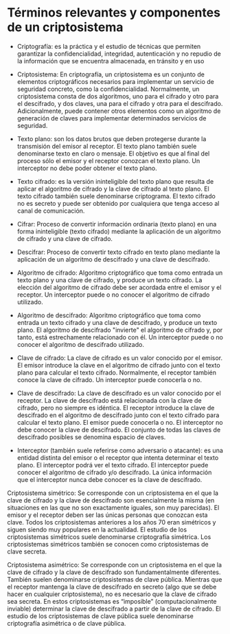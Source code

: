 # Términos relevantes y componentes de un criptosistema

- Criptografía: es la práctica y el estudio de técnicas que permiten garantizar la confidencialidad, integridad, autenticación y no repudio de la información que se encuentra almacenada, en tránsito y en uso

- Criptosistema: En criptografía, un criptosistema es un conjunto de elementos criptográficos necesarios para implementar un servicio de seguridad concreto, como la confidencialidad. Normalmente, un criptosistema consta de dos algoritmos, uno para el cifrado y otro para el descifrado, y dos claves, una para el cifrado y otra para el descifrado. Adicionalmente, puede contener otros elementos como un algoritmo de generación de claves para implementar determinados servicios de seguridad.

- Texto plano: son los datos brutos que deben protegerse durante la transmisión del emisor al receptor. El texto plano también suele denominarse texto en claro o mensaje. El objetivo es que al final del proceso sólo el emisor y el receptor conozcan el texto plano. Un interceptor no debe poder obtener el texto plano.

- Texto cifrado: es la versión ininteligible del texto plano que resulta de aplicar el algoritmo de cifrado y la clave de cifrado al texto plano. El texto cifrado también suele denominarse criptograma. El texto cifrado no es secreto y puede ser obtenido por cualquiera que tenga acceso al canal de comunicación.

- Cifrar: Proceso de convertir información ordinaria (texto plano) en una forma ininteligible (texto cifrado) mediante la aplicación de un algoritmo de cifrado y una clave de cifrado.

- Descifrar: Proceso de convertir texto cifrado en texto plano mediante la aplicación de un algoritmo de descifrado y una clave de descifrado.

- Algoritmo de cifrado: Algoritmo criptográfico que toma como entrada un texto plano y una clave de cifrado, y produce un texto cifrado. La elección del algoritmo de cifrado debe ser acordada entre el emisor y el receptor. Un interceptor puede o no conocer el algoritmo de cifrado utilizado.

- Algoritmo de descifrado: Algoritmo criptográfico que toma como entrada un texto cifrado y una clave de descifrado, y produce un texto plano. El algoritmo de descifrado "invierte" el algoritmo de cifrado y, por tanto, está estrechamente relacionado con él. Un interceptor puede o no conocer el algoritmo de descifrado utilizado.

- Clave de cifrado: La clave de cifrado es un valor conocido por el emisor. El emisor introduce la clave en el algoritmo de cifrado junto con el texto plano para calcular el texto cifrado. Normalmente, el receptor también conoce la clave de cifrado. Un interceptor puede conocerla o no.

- Clave de descifrado: La clave de descifrado es un valor conocido por el receptor. La clave de descifrado está relacionada con la clave de cifrado, pero no siempre es idéntica. El receptor introduce la clave de descifrado en el algoritmo de descifrado junto con el texto cifrado para calcular el texto plano. El emisor puede conocerla o no. El interceptor no debe conocer la clave de descifrado. El conjunto de todas las claves de descifrado posibles se denomina espacio de claves.

- Interceptor (también suele referirse como adversario o atacante): es una entidad distinta del emisor o el receptor que intenta determinar el texto plano. El interceptor podrá ver el texto cifrado. El interceptor puede conocer el algoritmo de cifrado y/o descifrado. La única información que el interceptor nunca debe conocer es la clave de descifrado.

Criptosistema simétrico: Se corresponde con un criptosistema en el que la clave de cifrado y la clave de descifrado son esencialmente la misma (en situaciones en las que no son exactamente iguales, son muy parecidas). El emisor y el receptor deben ser las únicas personas que conozcan esta clave. Todos los criptosistemas anteriores a los años 70 eran simétricos y siguen siendo muy populares en la actualidad. El estudio de los criptosistemas simétricos suele denominarse criptografía simétrica. Los criptosistemas simétricos también se conocen como criptosistemas de clave secreta.

Criptosistema asimétrico: Se corresponde con un criptosistema en el que la clave de cifrado y la clave de descifrado son fundamentalmente diferentes. También suelen denominarse criptosistemas de clave pública. Mientras que el receptor mantenga la clave de descifrado en secreto (algo que se debe hacer en cualquier criptosistema), no es necesario que la clave de cifrado sea secreta. En estos criptosistemas es “imposible” (computacionalmente inviable) determinar la clave de descifrado a partir de la clave de cifrado. El estudio de los criptosistemas de clave pública suele denominarse criptografía asimétrica o de clave pública.
